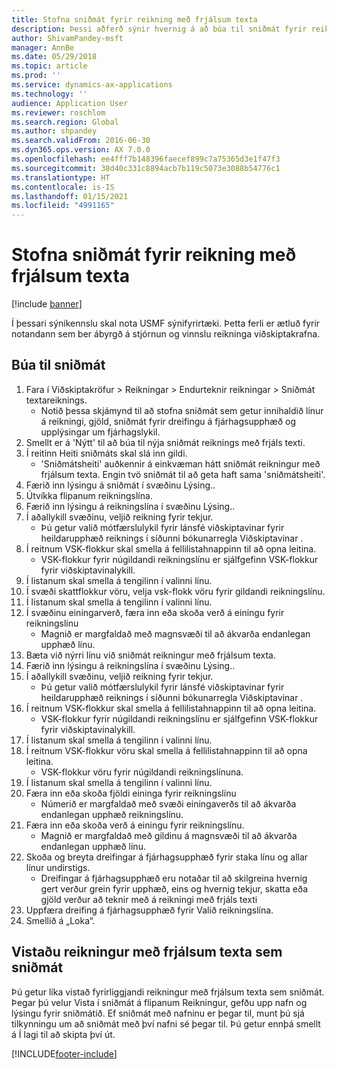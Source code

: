 ```yaml
---
title: Stofna sniðmát fyrir reikning með frjálsum texta
description: Þessi aðferð sýnir hvernig á að búa til sniðmát fyrir reikningur með frjálsum texta.
author: ShivamPandey-msft
manager: AnnBe
ms.date: 05/29/2018
ms.topic: article
ms.prod: ''
ms.service: dynamics-ax-applications
ms.technology: ''
audience: Application User
ms.reviewer: roschlom
ms.search.region: Global
ms.author: shpandey
ms.search.validFrom: 2016-06-30
ms.dyn365.ops.version: AX 7.0.0
ms.openlocfilehash: ee4fff7b148396faecef899c7a75365d3e1f47f3
ms.sourcegitcommit: 38d40c331c8894acb7b119c5073e3088b54776c1
ms.translationtype: HT
ms.contentlocale: is-IS
ms.lasthandoff: 01/15/2021
ms.locfileid: "4991165"
---
```

# <a name="create-a-free-text-invoice-template"></a>Stofna sniðmát fyrir reikning með frjálsum texta

[!include [banner](../includes/banner.md)]

Í þessari sýnikennslu skal nota USMF sýnifyrirtæki. Þetta ferli er ætluð fyrir notandann sem ber ábyrgð á stjórnun og vinnslu reikninga viðskiptakrafna.

## <a name="create-a-template"></a>Búa til sniðmát

1. Fara í Viðskiptakröfur > Reikningar > Endurteknir reikningar > Sniðmát textareiknings.
    * Notið þessa skjámynd til að stofna sniðmát sem getur innihaldið línur á reikningi, gjöld, sniðmát fyrir dreifingu á fjárhagsupphæð og upplýsingar um fjárhagslykil.  
2. Smellt er á 'Nýtt' til að búa til nýja sniðmát reiknings með frjáls texti.
3. Í reitinn Heiti sniðmáts skal slá inn gildi.
    * 'Sniðmátsheiti' auðkennir á einkvæman hátt sniðmát reikningur með frjálsum texta. Engin tvö sniðmát til að geta haft sama 'sniðmátsheiti'.  
4. Færið inn lýsingu á sniðmát í svæðinu Lýsing..
5. Útvíkka flipanum reikningslína.
6. Færið inn lýsingu á reikningslína í svæðinu Lýsing..
7. Í aðallykill svæðinu, veljið reikning fyrir tekjur.
    * Þú getur valið mótfærslulykil fyrir lánsfé viðskiptavinar fyrir heildarupphæð reiknings í síðunni bókunarregla Viðskiptavinar .  
8. Í reitnum VSK-flokkur skal smella á fellilistahnappinn til að opna leitina.
    * VSK-flokkur fyrir núgildandi reikningslínu er sjálfgefinn VSK-flokkur fyrir viðskiptavinalykill.  
9. Í listanum skal smella á tengilinn í valinni línu.
10. Í svæði skattflokkur vöru, velja vsk-flokk vöru fyrir gildandi reikningslínu.
11. Í listanum skal smella á tengilinn í valinni línu.
12. Í svæðinu einingarverð, færa inn eða skoða verð á einingu fyrir reikningslínu
    * Magnið er margfaldað með magnsvæði til að ákvarða endanlegan upphæð línu.  
13. Bæta við nýrri línu við sniðmát reikningur með frjálsum texta.
14. Færið inn lýsingu á reikningslína í svæðinu Lýsing..
15. Í aðallykill svæðinu, veljið reikning fyrir tekjur.
    * Þú getur valið mótfærslulykil fyrir lánsfé viðskiptavinar fyrir heildarupphæð reiknings í síðunni bókunarregla Viðskiptavinar .  
16. Í reitnum VSK-flokkur skal smella á fellilistahnappinn til að opna leitina.
    * VSK-flokkur fyrir núgildandi reikningslínu er sjálfgefinn VSK-flokkur fyrir viðskiptavinalykill.  
17. Í listanum skal smella á tengilinn í valinni línu.
18. Í reitnum VSK-flokkur vöru skal smella á fellilistahnappinn til að opna leitina.
    * VSK-flokkur vöru fyrir núgildandi reikningslínuna.  
19. Í listanum skal smella á tengilinn í valinni línu.
20. Færa inn eða skoða fjöldi eininga fyrir reikningslínu
    * Númerið er margfaldað með svæði einingaverðs til að ákvarða endanlegan upphæð reikningslínu.  
21. Færa inn eða skoða verð á einingu fyrir reikningslínu. 
    * Magnið er margfaldað með gildinu á magnsvæði til að ákvarða endanlegan upphæð línu.  
22. Skoða og breyta dreifingar á fjárhagsupphæð fyrir staka línu og allar línur undirstigs.
    * Dreifingar á fjárhagsupphæð eru notaðar til að skilgreina hvernig gert verður grein fyrir upphæð, eins og hvernig tekjur, skatta eða gjöld verður að teknir með á reikningi með frjáls texti  
23. Uppfæra dreifing á fjárhagsupphæð fyrir Valið reikningslína.
24. Smellið á „Loka“.

## <a name="save-a-free-text-invoice-as-a-template"></a>Vistaðu reikningur með frjálsum texta sem sniðmát
Þú getur líka vistað fyrirliggjandi reikningur með frjálsum texta sem sniðmát. Þegar þú velur Vista í sniðmát á flipanum Reikningur, gefðu upp nafn og lýsingu fyrir sniðmátið. Ef sniðmát með nafninu er þegar til, munt þú sjá tilkynningu um að sniðmát með því nafni sé þegar til. Þú getur ennþá smellt á Í lagi til að skipta því út. 


[!INCLUDE[footer-include](../../includes/footer-banner.md)]